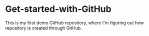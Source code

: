 # Get-started-with-GitHub
This is my first demo GitHub repository, where I'm figuring out how repository is created through GitHub.
